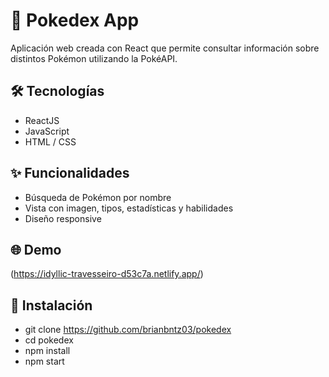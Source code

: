 # 🧢 Pokedex App

Aplicación web creada con React que permite consultar información sobre distintos Pokémon utilizando la PokéAPI.

## 🛠️ Tecnologías
- ReactJS
- JavaScript
- HTML / CSS

## ✨ Funcionalidades
- Búsqueda de Pokémon por nombre
- Vista con imagen, tipos, estadísticas y habilidades
- Diseño responsive

## 🌐 Demo
(https://idyllic-travesseiro-d53c7a.netlify.app/)

## 📂 Instalación
- git clone https://github.com/brianbntz03/pokedex
- cd pokedex
- npm install 
- npm start

